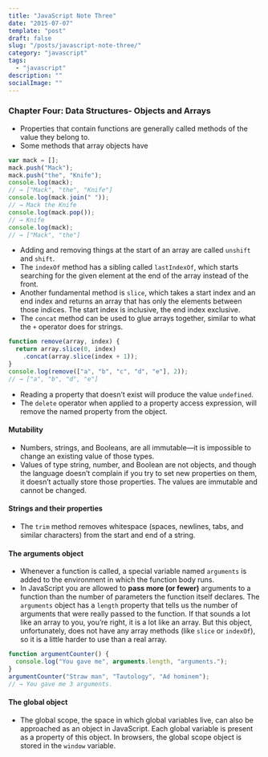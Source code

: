 ```yaml
---
title: "JavaScript Note Three"
date: "2015-07-07"
template: "post"
draft: false
slug: "/posts/javascript-note-three/"
category: "javascript"
tags:
  - "javascript"
description: ""
socialImage: ""
---
```


### Chapter Four: Data Structures- Objects and Arrays

+ Properties that contain functions are generally called methods of the value they belong to.
+ Some methods that array objects have

```javascript
var mack = [];
mack.push("Mack");
mack.push("the", "Knife");
console.log(mack);
// → ["Mack", "the", "Knife"]
console.log(mack.join(" "));
// → Mack the Knife
console.log(mack.pop());
// → Knife
console.log(mack);
// → ["Mack", "the"]
```

+ Adding and removing things at the start of an array are called `unshift` and `shift`.
+ The `indexOf` method has a sibling called `lastIndexOf`, which starts searching for the given element at the end of the array instead of the front.
+ Another fundamental method is `slice`, which takes a start index and an end index and returns an array that has only the elements between those indices. The start index is inclusive, the end index exclusive.
+ The `concat` method can be used to glue arrays together, similar to what the `+` operator does for strings.

```javascript
function remove(array, index) {
  return array.slice(0, index)
    .concat(array.slice(index + 1));
}
console.log(remove(["a", "b", "c", "d", "e"], 2));
// → ["a", "b", "d", "e"]
```

+ Reading a property that doesn’t exist will produce the value `undefined`.
+ The `delete` operator when applied to a property access expression, will remove the named property from the object.

#### Mutability

+ Numbers, strings, and Booleans, are all immutable—it is impossible to change an existing value of those types.
+ Values of type string, number, and Boolean are not objects, and though the language doesn’t complain if you try to set new properties on them, it doesn’t actually store those properties. The values are immutable and cannot be changed.

#### Strings and their properties

+ The `trim` method removes whitespace (spaces, newlines, tabs, and similar characters) from the start and end of a string.

#### The arguments object

+ Whenever a function is called, a special variable named `arguments` is added to the environment in which the function body runs.
+ In JavaScript you are allowed to **pass more (or fewer)** arguments to a function than the number of parameters the function itself declares.
The `arguments` object has a `length` property that tells us the number of arguments that were really passed to the function.
If that sounds a lot like an array to you, you’re right, it is a lot like an array. But this object, unfortunately, does not have any array methods (like `slice` or `indexOf`), so it is a little harder to use than a real array.

```javascript
function argumentCounter() {
  console.log("You gave me", arguments.length, "arguments.");
}
argumentCounter("Straw man", "Tautology", "Ad hominem");
// → You gave me 3 arguments.
```

#### The global object

+ The global scope, the space in which global variables live, can also be approached as an object in JavaScript. Each global variable is present as a property of this object. In browsers, the global scope object is stored in the `window` variable.

